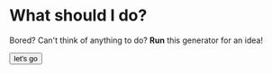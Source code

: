 # What should I do?
Bored?
Can't think of anything to do?
**Run** this generator for an idea! 
  <html>
  <button type="button" name="generate" class="btn">let's go</button>
  </html>
